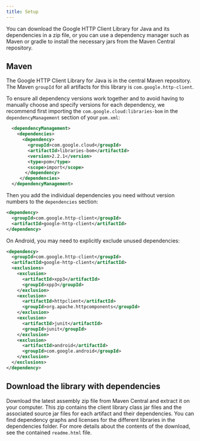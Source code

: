 ```yaml
---
title: Setup
---
```


You can download the Google HTTP Client Library for Java and its dependencies in a zip file, or you can use a dependency manager such as Maven or gradle to install the necessary jars from the Maven Central repository.

## Maven
The Google HTTP Client Library for Java is in the central Maven repository. The Maven `groupId` for all artifacts for this library is `com.google.http-client`.

To ensure all dependency versions work together and to avoid having to manually choose and specify versions for each dependency, we recommend first importing the `com.google.cloud:libraries-bom` in the `dependencyManagement` section of your `pom.xml`:

```xml
  <dependencyManagement>
    <dependencies>
      <dependency>
        <groupId>com.google.cloud</groupId>
        <artifactId>libraries-bom</artifactId>
        <version>2.2.1</version>
        <type>pom</type>
        <scope>import</scope>
       </dependency>
     </dependencies>
  </dependencyManagement>
```

Then you add the individual dependencies you need without version numbers to the `dependencies` section:
```xml
<dependency>
  <groupId>com.google.http-client</groupId>
  <artifactId>google-http-client</artifactId>
</dependency>
```

On Android, you may need to explicitly exclude unused dependencies:
```xml
<dependency>
  <groupId>com.google.http-client</groupId>
  <artifactId>google-http-client</artifactId>
  <exclusions>
    <exclusion>
      <artifactId>xpp3</artifactId>
      <groupId>xpp3</groupId>
    </exclusion>
    <exclusion>
      <artifactId>httpclient</artifactId>
      <groupId>org.apache.httpcomponents</groupId>
    </exclusion>
    <exclusion>
      <artifactId>junit</artifactId>
      <groupId>junit</groupId>
    </exclusion>
    <exclusion>
      <artifactId>android</artifactId>
      <groupId>com.google.android</groupId>
    </exclusion>
  </exclusions>
</dependency>
```

## Download the library with dependencies

Download the latest assembly zip file from Maven Central and extract it on your computer. This zip contains the client library class jar files and the associated source jar files for each artifact and their dependencies. You can find dependency graphs and licenses for the different libraries in the dependencies folder. For more details about the contents of the download, see the contained `readme.html` file.




